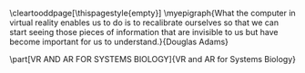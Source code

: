 \cleartooddpage[\thispagestyle{empty}]
\myepigraph{What the computer in virtual reality enables us to do is to recalibrate ourselves so that we can start seeing those pieces of information that are invisible to us but have become important for us to understand.}{Douglas Adams}

\part[VR AND AR FOR SYSTEMS BIOLOGY]{VR and AR for Systems Biology}



